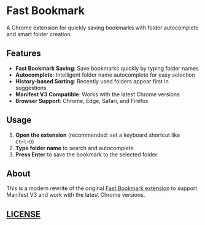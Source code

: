 # Fast Bookmark

A Chrome extension for quickly saving bookmarks with folder autocomplete and smart folder creation.

## Features

- **Fast Bookmark Saving**: Save bookmarks quickly by typing folder names
- **Autocomplete**: Intelligent folder name autocomplete for easy selection
- **History-based Sorting**: Recently used folders appear first in suggestions
- **Manifest V3 Compatible**: Works with the latest Chrome versions
- **Browser Support**: Chrome, Edge, Safari, and Firefox

## Usage

1. **Open the extension** (recommended: set a keyboard shortcut like `Ctrl+D`)
2. **Type folder name** to search and autocomplete
3. **Press Enter** to save the bookmark to the selected folder

## About

This is a modern rewrite of the original [Fast Bookmark extension](https://chromewebstore.google.com/detail/fast-bookmark/bkolccbclokgkhcciikgbkcmnagimjib) to support Manifest V3 and work with the latest Chrome versions.

## [LICENSE](./LICENSE)

